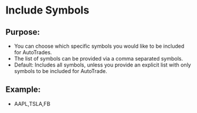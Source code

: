 # **Include Symbols**

## Purpose:

- You can choose which specific symbols you would like to be included for AutoTrades.
- The list of symbols can be provided via a comma separated symbols.
- Default: Includes all symbols, unless you provide an explicit list with only symbols to be included for AutoTrade.


## Example:

- AAPL,TSLA,FB


